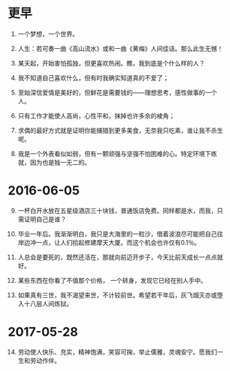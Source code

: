 # 更早

1. 一个梦想，一个世界。

2. 人生：若可奏一曲《高山流水》或和一曲《黄梅》人间佳话。那么此生无憾！

3. 某天起，开始害怕孤独，但更喜欢热闹。瞧，我到底是个什么样的人？

4. 我不知道自己喜欢什么，但有时我确实知道真的不爱了；

5. 至始深信爱情是美好的，但鲜花是需要钱的——理想思考，感性做事的一个人。

6. 只有工作才能使人高尚，心性平和，抹掉也许多余的棱角；

7. 求偶的最好方式就是证明你能捕猎到更多美食，无奈我只吃素，谁让我不杀生呢。

8. 我是一个外表看似如弱，但有一颗顽强与坚强不怕困难的心。特定环境下练就，因为也是独一无二的。


# 2016-06-05

9. 一杯白开水放在五星级酒店三十块钱，普通饭店免费。同样都是水，而我，只需证明自己是谁？

10. 毕业一年后。我渐渐明白，我只是大海里的一粒沙，借着波浪尽可能把自己往岸边冲一点，让人们拾起修建摩天大厦。而这个机会也许仅有0.1％。

11. 人总会是要死的，既然还活在，那就向前迈开步子，今天比前天成长一点点就好。

12. 某些东西在你看了不值那个价格， 一个转身，发现它已经在别人手中。

13. 如果真有三世，我不渴望来世，不计较前世。希望若干年后，灰飞烟灭亦或堕入十八层人间炼狱。

# 2017-05-28

14. 劳动使人快乐、充实，精神饱满，笑容可掬，举止儒雅，灵魂安宁。愿我们一生和劳动作伴。


